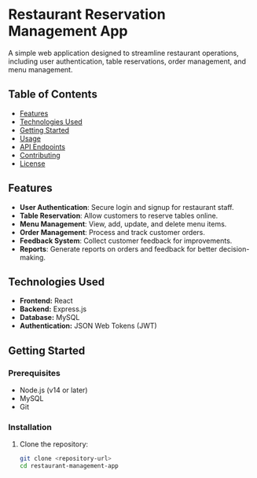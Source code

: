 # Restaurant Reservation Management App

A simple web application designed to streamline restaurant operations, including user authentication, table reservations, order management, and menu management.

## Table of Contents

- [Features](#features)
- [Technologies Used](#technologies-used)
- [Getting Started](#getting-started)
- [Usage](#usage)
- [API Endpoints](#api-endpoints)
- [Contributing](#contributing)
- [License](#license)

## Features

- **User Authentication**: Secure login and signup for restaurant staff.
- **Table Reservation**: Allow customers to reserve tables online.
- **Menu Management**: View, add, update, and delete menu items.
- **Order Management**: Process and track customer orders.
- **Feedback System**: Collect customer feedback for improvements.
- **Reports**: Generate reports on orders and feedback for better decision-making.

## Technologies Used

- **Frontend:** React
- **Backend:** Express.js
- **Database:** MySQL
- **Authentication:** JSON Web Tokens (JWT)

## Getting Started

### Prerequisites

- Node.js (v14 or later)
- MySQL
- Git

### Installation

1. Clone the repository:

   ```bash
   git clone <repository-url>
   cd restaurant-management-app
